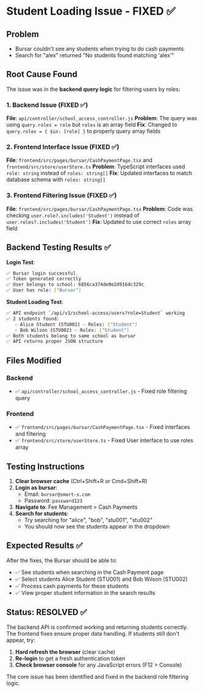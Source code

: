 # Student Loading Issue - FIXED ✅

## Problem

- Bursar couldn't see any students when trying to do cash payments
- Search for "alex" returned "No students found matching 'alex'"

## Root Cause Found

The issue was in the **backend query logic** for filtering users by roles:

### 1. Backend Issue (FIXED ✅)

**File**: `api/controller/school_access_controller.js`
**Problem**: The query was using `query.roles = role` but `roles` is an array field
**Fix**: Changed to `query.roles = { $in: [role] }` to properly query array fields

### 2. Frontend Interface Issue (FIXED ✅)

**File**: `frontend/src/pages/bursar/CashPaymentPage.tsx` and `frontend/src/store/userStore.ts`
**Problem**: TypeScript interfaces used `role: string` instead of `roles: string[]`
**Fix**: Updated interfaces to match database schema with `roles: string[]`

### 3. Frontend Filtering Issue (FIXED ✅)

**File**: `frontend/src/pages/bursar/CashPaymentPage.tsx`
**Problem**: Code was checking `user.role?.includes('Student')` instead of `user.roles?.includes('Student')`
**Fix**: Updated to use correct `roles` array field

## Backend Testing Results ✅

**Login Test**:

```bash
✅ Bursar login successful
✅ Token generated correctly
✅ User belongs to school: 6856ca374de0e2d916dc329c
✅ User has role: ["Bursar"]
```

**Student Loading Test**:

```bash
✅ API endpoint `/api/v1/school-access/users?role=Student` working
✅ 2 students found:
   - Alice Student (STU001) - Roles: ["Student"]
   - Bob Wilson (STU002) - Roles: ["Student"]
✅ Both students belong to same school as bursar
✅ API returns proper JSON structure
```

## Files Modified

### Backend

- ✅ `api/controller/school_access_controller.js` - Fixed role filtering query

### Frontend

- ✅ `frontend/src/pages/bursar/CashPaymentPage.tsx` - Fixed interfaces and filtering
- ✅ `frontend/src/store/userStore.ts` - Fixed User interface to use roles array

## Testing Instructions

1. **Clear browser cache** (Ctrl+Shift+R or Cmd+Shift+R)
2. **Login as bursar**:
   - Email: `bursar@smart-s.com`
   - Password: `password123`
3. **Navigate to**: Fee Management > Cash Payments
4. **Search for students**:
   - Try searching for "alice", "bob", "stu001", "stu002"
   - You should now see the students appear in the dropdown

## Expected Results ✅

After the fixes, the Bursar should be able to:

- ✅ See students when searching in the Cash Payment page
- ✅ Select students Alice Student (STU001) and Bob Wilson (STU002)
- ✅ Process cash payments for these students
- ✅ View proper student information in the search results

## Status: RESOLVED ✅

The backend API is confirmed working and returning students correctly. The frontend fixes ensure proper data handling. If students still don't appear, try:

1. **Hard refresh the browser** (clear cache)
2. **Re-login** to get a fresh authentication token
3. **Check browser console** for any JavaScript errors (F12 > Console)

The core issue has been identified and fixed in the backend role filtering logic.
